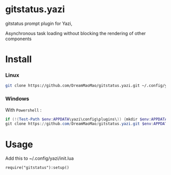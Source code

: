 # gitstatus.yazi
gitstatus prompt plugin for Yazi,

Asynchronous task loading without blocking the rendering of other components


# Install 

### Linux

```bash
git clone https://github.com/DreamMaoMao/gitstatus.yazi.git ~/.config/yazi/plugins/gitstatus.yazi
```

### Windows

With `Powershell` :

```powershell
if (!(Test-Path $env:APPDATA\yazi\config\plugins\)) {mkdir $env:APPDATA\yazi\config\plugins\}
git clone https://github.com/DreamMaoMao/gitstatus.yazi.git $env:APPDATA\yazi\config\plugins\gitstatus.yazi
```

# Usage 

Add this to ~/.config/yazi/init.lua

```
require("gitstatus"):setup()
```